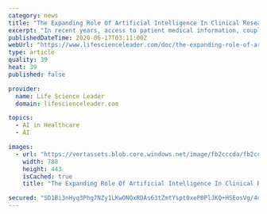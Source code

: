 ```yaml
---
category: news
title: "The Expanding Role Of Artificial Intelligence In Clinical Research"
excerpt: "In recent years, access to patient medical information, coupled with rapid advancements in data analytics tools and technologies, has significantly altered many areas of healthcare, from early-stage discovery and research to patient treatment."
publishedDateTime: 2020-06-17T03:11:00Z
webUrl: "https://www.lifescienceleader.com/doc/the-expanding-role-of-artificial-intelligence-in-clinical-research-0001"
type: article
quality: 39
heat: 39
published: false

provider:
  name: Life Science Leader
  domain: lifescienceleader.com

topics:
  - AI in Healthcare
  - AI

images:
  - url: "https://vertassets.blob.core.windows.net/image/fb2cccda/fb2cccda-ba52-468d-9c54-81672cab0058/istock_1180529694.jpg"
    width: 788
    height: 443
    isCached: true
    title: "The Expanding Role Of Artificial Intelligence In Clinical Research"

secured: "SD1Bi3nHyq3Phg7NZy1LKwONQxRDAs63tZmtYspt0xeP0PlJKQ+HSEosVg/4c2fgLQTHCkZd1ZsNukKA7pWCaV9wAIp9XLOXLnR7K8LvRD/1PwK8Ls1J5so9znDrAOye0xIxusW49knnDAWdmuSK+CW/FC62JESjDrXVN56X8710HJjNwPbAMWC7jePucdB7D/ZV7KoFASyL/wKNpKKU/nfkKJKLZ3gT0shklDPlQT6aLI9xtWjmj18jUG65GB6DSO9tfC1d0Gxrsg+Iol3KhjTMvZspRhScdXcugwT2SdmXEGn6e3DaKwsaDGBxLLbY1P1vB3inFImHDsc1QjkQ6A==;0AiDkOHUaNJLAHNMYQZbPQ=="
---
```


